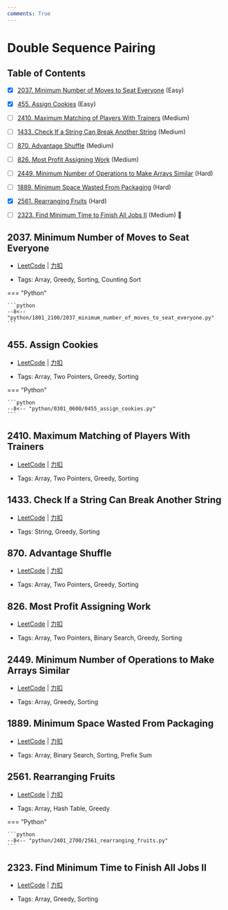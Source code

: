 ```yaml
---
comments: True
---
```


# Double Sequence Pairing

## Table of Contents

- [x] [2037. Minimum Number of Moves to Seat Everyone](#2037-minimum-number-of-moves-to-seat-everyone) (Easy)
- [x] [455. Assign Cookies](#455-assign-cookies) (Easy)
- [ ] [2410. Maximum Matching of Players With Trainers](#2410-maximum-matching-of-players-with-trainers) (Medium)
- [ ] [1433. Check If a String Can Break Another String](#1433-check-if-a-string-can-break-another-string) (Medium)
- [ ] [870. Advantage Shuffle](#870-advantage-shuffle) (Medium)
- [ ] [826. Most Profit Assigning Work](#826-most-profit-assigning-work) (Medium)
- [ ] [2449. Minimum Number of Operations to Make Arrays Similar](#2449-minimum-number-of-operations-to-make-arrays-similar) (Hard)
- [ ] [1889. Minimum Space Wasted From Packaging](#1889-minimum-space-wasted-from-packaging) (Hard)
- [x] [2561. Rearranging Fruits](#2561-rearranging-fruits) (Hard)
- [ ] [2323. Find Minimum Time to Finish All Jobs II](#2323-find-minimum-time-to-finish-all-jobs-ii) (Medium) 👑


## 2037. Minimum Number of Moves to Seat Everyone

-    [LeetCode](https://leetcode.com/problems/minimum-number-of-moves-to-seat-everyone/) | [力扣](https://leetcode.cn/problems/minimum-number-of-moves-to-seat-everyone/)

-   Tags: Array, Greedy, Sorting, Counting Sort

=== "Python"

    ```python
    --8<-- "python/1801_2100/2037_minimum_number_of_moves_to_seat_everyone.py"
    ```



## 455. Assign Cookies

-    [LeetCode](https://leetcode.com/problems/assign-cookies/) | [力扣](https://leetcode.cn/problems/assign-cookies/)

-   Tags: Array, Two Pointers, Greedy, Sorting

=== "Python"

    ```python
    --8<-- "python/0301_0600/0455_assign_cookies.py"
    ```



## 2410. Maximum Matching of Players With Trainers

-    [LeetCode](https://leetcode.com/problems/maximum-matching-of-players-with-trainers/) | [力扣](https://leetcode.cn/problems/maximum-matching-of-players-with-trainers/)

-   Tags: Array, Two Pointers, Greedy, Sorting



## 1433. Check If a String Can Break Another String

-    [LeetCode](https://leetcode.com/problems/check-if-a-string-can-break-another-string/) | [力扣](https://leetcode.cn/problems/check-if-a-string-can-break-another-string/)

-   Tags: String, Greedy, Sorting



## 870. Advantage Shuffle

-    [LeetCode](https://leetcode.com/problems/advantage-shuffle/) | [力扣](https://leetcode.cn/problems/advantage-shuffle/)

-   Tags: Array, Two Pointers, Greedy, Sorting



## 826. Most Profit Assigning Work

-    [LeetCode](https://leetcode.com/problems/most-profit-assigning-work/) | [力扣](https://leetcode.cn/problems/most-profit-assigning-work/)

-   Tags: Array, Two Pointers, Binary Search, Greedy, Sorting



## 2449. Minimum Number of Operations to Make Arrays Similar

-    [LeetCode](https://leetcode.com/problems/minimum-number-of-operations-to-make-arrays-similar/) | [力扣](https://leetcode.cn/problems/minimum-number-of-operations-to-make-arrays-similar/)

-   Tags: Array, Greedy, Sorting



## 1889. Minimum Space Wasted From Packaging

-    [LeetCode](https://leetcode.com/problems/minimum-space-wasted-from-packaging/) | [力扣](https://leetcode.cn/problems/minimum-space-wasted-from-packaging/)

-   Tags: Array, Binary Search, Sorting, Prefix Sum



## 2561. Rearranging Fruits

-    [LeetCode](https://leetcode.com/problems/rearranging-fruits/) | [力扣](https://leetcode.cn/problems/rearranging-fruits/)

-   Tags: Array, Hash Table, Greedy

=== "Python"

    ```python
    --8<-- "python/2401_2700/2561_rearranging_fruits.py"
    ```



## 2323. Find Minimum Time to Finish All Jobs II

-    [LeetCode](https://leetcode.com/problems/find-minimum-time-to-finish-all-jobs-ii/) | [力扣](https://leetcode.cn/problems/find-minimum-time-to-finish-all-jobs-ii/)

-   Tags: Array, Greedy, Sorting



